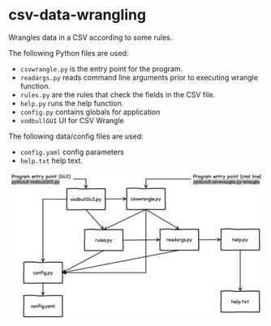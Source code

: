 # csv-data-wrangling
Wrangles data in a CSV according to some rules.

The following Python files are used: 
- `csvwrangle.py` is the entry point for the program.
- `readargs.py` reads command line arguments prior to executing wrangle function.
- `rules.py` are the rules that check the fields in the CSV file.
- `help.py` runs the help function.
- `config.py` contains globals for application
- `vodbullGUI` UI for CSV Wrangle

The following data/config files are used:
- `config.yaml` config parameters
- `help.txt` help text.

![components](components.png)